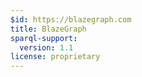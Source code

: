 ```yaml
---
$id: https://blazegraph.com
title: BlazeGraph
sparql-support:
  version: 1.1
license: proprietary
---
```

